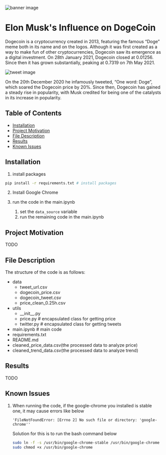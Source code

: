 ![banner image](https://nairametrics.com/wp-content/uploads/2021/12/Elon-Musk-Dogecoin.jpeg)
# Elon Musk's Influence on DogeCoin
Dogecoin is a cryptocurrency created in 2013, featuring the famous “Doge” meme both in its name and on the logos. Although it was first created as a way to make fun of other cryptocurrencies, Dogecoin saw its emergence as a digital investment. On 28th January 2021, Dogecoin closed at 0.01256. Since then it has grown substantially, peaking at 0.7319 on 7th May 2021.

![tweet image](https://github.com/ba-group-projects/dogecoin-twitter-elon-musk/blob/main/img/elon-musk-doge-tweet.jpg)

On the 20th December 2020 he infamously tweeted, “One word: Doge”, which soared the Dogecoin price by 20%. Since then, Dogecoin has gained a steady rise in popularity, with Musk credited for being one of the catalysts in its increase in popularity.

## Table of Contents
* [Installation](#Installation)
* [Project Motivation](#motivation)
* [File Description](#description)
* [Results](#Results)
* [Known Issues](#issue)

## Installation
1. install packages
```bash
pip install -r requirements.txt # install packages
```
2. Install Google Chrome

3. run the code in the main.ipynb
   1. set the `data_source` variable
   2. run the remaining code in the main.ipynb

## Project Motivation <a name="motivation"></a>
TODO

## File Description <a name="description"></a>
The structure of the code is as follows:
- data
  - tweet_url.csv
  - dogecoin_price.csv
  - dogecoin_tweet.csv
  - price_clean_0.25h.csv
- utils
  - \_\_init\_\_.py
  - price.py # encapsulated class for getting price
  - twitter.py # encapsulated class for getting tweets
- main.ipynb # main code
- requirements.txt
- README.md
- cleaned_price_data.csv(the processed data to analyze price)
- cleaned_trend_data.csv(the processed data to analyze trend)

## Results
TODO

## Known Issues <a name="issue"></a>
1. When running the code, if the google-chrome you installed is stable one, it may cause errors like below
    ```
    'FileNotFoundError: [Errno 2] No such file or directory: 'google-chrome''
    ```
    Solution for this is to run the bash command below
    ```bash
    sudo ln -f -s /usr/bin/google-chrome-stable /usr/bin/google-chrome
    sudo chmod +x /usr/bin/google-chrome
    ```

